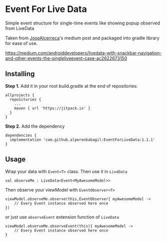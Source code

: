 # Event For Live Data
Simple event structure for single-time events like showing popup observed from LiveData

Taken from [JoseAlcerreca](https://github.com/JoseAlcerreca)'s medium post and packaged into gradle library for ease of use.

https://medium.com/androiddevelopers/livedata-with-snackbar-navigation-and-other-events-the-singleliveevent-case-ac2622673150

## Installing

**Step 1.** Add it in your root build.gradle at the end of repositories:

```
allprojects {
  repositories {
    ...
    maven { url 'https://jitpack.io' }
  }
}
```
  
**Step 2.** Add the dependency

```
dependencies {
  implementation 'com.github.alperenbabagil:EventForLiveData:1.1.1'
}
```

## Usage

Wrap your data with `Event<T>` class. Then use it in `LiveData`

`val observeMe : LiveData<Event<MyAwesomeModel>>`

Then observe your viewModel with `EventObserver<T>`

```
viewModel.observeMe.observe(this,EventObserver{ myAwesomeModel -> 
    // Every Event instance observed here once
})
```

or just use `observeEvent` extension function of `LiveData`

```
viewModel.observeMe.observeEvent(this){ myAwesomeModel ->
    // Every Event instance observed here once
}
```
  
  






